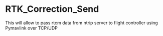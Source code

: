 # RTK_Correction_Send
This will allow to pass rtcm data from ntrip server to flight controller using Pymavlink  over TCP/UDP
